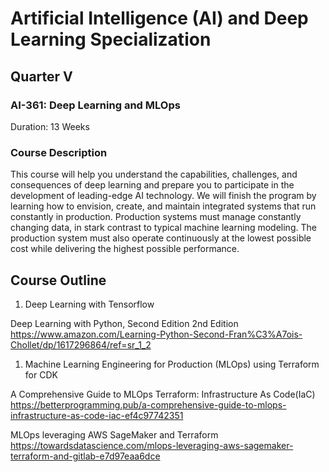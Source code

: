 # Artificial Intelligence (AI) and Deep Learning Specialization

## Quarter V

### AI-361: Deep Learning and MLOps

Duration: 13 Weeks

### Course Description

This course will help you understand the capabilities, challenges, and consequences of deep learning and prepare you to participate in the development of leading-edge AI technology. We will finish the program by learning how to envision, create, and maintain integrated systems that run constantly in production. Production systems must manage constantly changing data, in stark contrast to typical machine learning modeling. The production system must also operate continuously at the lowest possible cost while delivering the highest possible performance.

## Course Outline

1. Deep Learning with Tensorflow

Deep Learning with Python, Second Edition 2nd Edition
<https://www.amazon.com/Learning-Python-Second-Fran%C3%A7ois-Chollet/dp/1617296864/ref=sr_1_2>

1. Machine Learning Engineering for Production (MLOps) using Terraform for CDK

A Comprehensive Guide to MLOps Terraform: Infrastructure As Code(IaC)
<https://betterprogramming.pub/a-comprehensive-guide-to-mlops-infrastructure-as-code-iac-ef4c97742351>

MLOps leveraging AWS SageMaker and Terraform
<https://towardsdatascience.com/mlops-leveraging-aws-sagemaker-terraform-and-gitlab-e7d97eaa6dce>

